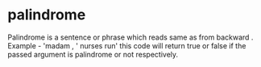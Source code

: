 # palindrome
Palindrome is a sentence or phrase which reads same as from backward . Example - 'madam , ' nurses run'
this code will return true or false if the passed argument is palindrome or not respectively.
